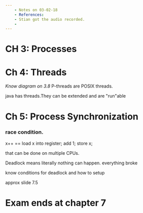 ```yaml
---
    - Notes on 03-02-18
    - References:
    - Stian got the audio recorded.
    -
---
```


# CH 3: Processes

# Ch 4: Threads

_Know diagram on 3.8_
P-threads are POSIX threads.

java has threads.They can be extended and are "run"able

# Ch 5: Process Synchronization

### race condition.

x++ == load x into register; add 1; store x;

that can be done on multiple CPUs.

Deadlock means literally nothing can happen. everything broke

know conditions for deadlock and how to setup

approx slide 7.5

# Exam ends at chapter 7
